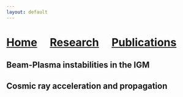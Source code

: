 ```yaml
---
layout: default
---
```

# [Home](index)  &nbsp; &nbsp;  [Research](Research)  &nbsp; &nbsp;  [Publications](Pub) 


## Beam-Plasma instabilities in the IGM 



## Cosmic ray acceleration and propagation


